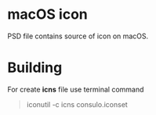 # macOS icon

PSD file contains source of icon on macOS. 

# Building

For create **icns** file use terminal command

> iconutil -c icns consulo.iconset
